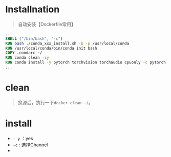 
# Installnation

> 自动安装【Dockerfile常用】

```Dockerfile
...
SHELL ["/bin/bash", "-c"]
RUN bash ./conda_xxx_install.sh -b -p /usr/local/conda
RUN /usr/local/conda/bin/conda init bash
COPY .condarc ~/
RUN conda clean -iy
RUN conda install -y pytorch torchvision torchaudio cpuonly -c pytorch
...

```

# clean

> 换源后，执行一下`docker clean -i`。

# install

- `- y` ：yes
- `-c` : 选择Channel
- 